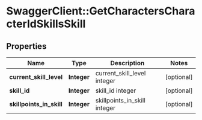 # SwaggerClient::GetCharactersCharacterIdSkillsSkill

## Properties
Name | Type | Description | Notes
------------ | ------------- | ------------- | -------------
**current_skill_level** | **Integer** | current_skill_level integer | [optional] 
**skill_id** | **Integer** | skill_id integer | [optional] 
**skillpoints_in_skill** | **Integer** | skillpoints_in_skill integer | [optional] 


